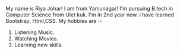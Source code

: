 My name is Riya Johar!
I am from Yamunagar!
I'm pursuing B.tech in Computer Science from Uiet kuk.
I'm in 2nd year now.
i have learned Bootstrap, Html,CSS.
My hobbies are :-
1. Listening Music.
2. Watching Movies.
3. Learning new skills.